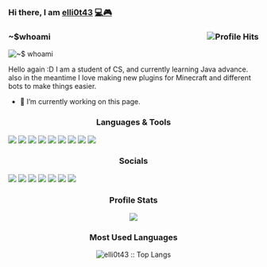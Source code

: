 ### Hi there, I am [elli0t43](https://expy.bio/elli0t43) [💻🎮](https://elli0t43.hashnode.dev/)

<h3>~$whoami <img align="right" alt="Profile Hits" src="https://visitor-badge.laobi.icu/badge?page_id=elli0t43"></h3>

![~$ whoami](https://pbs.twimg.com/profile_banners/1052175594304102400/1629300517/1500x500)

Hello again :D
I am a student of CS, and currently learning Java advance. 
also in the meantime I love making new plugins for Minecraft and different bots to make things easier.



- 🔭 I’m currently working on this page.

<h3 align="center">Languages & Tools</h3>

<a href="https://github.com/elli0t43?tab=repositories&language=java"><img src="https://img.shields.io/badge/-java-black?style=for-the-badge&logo=java&logoColor=white&labelColor=7000FF"></a>
<a href="https://github.com/elli0t43?tab=repositories&language=javascript"><img src="https://img.shields.io/badge/-Javascript-black?style=for-the-badge&logo=javascript&logoColor=white&labelColor=7000FF"></a>
<a href="https://github.com/elli0t43?tab=repositories&language=haskell"><img src="https://img.shields.io/badge/-Haskell-black?style=for-the-badge&logo=haskell&logoColor=white&labelColor=7000FF"></a>
<a href="https://github.com/elli0t43?tab=repositories&language=shell"><img src="https://img.shields.io/badge/-bash-black?style=for-the-badge&logo=shell&logoColor=white&labelColor=7000FF"></a>
<a href="https://github.com/elli0t43?tab=repositories&language=python"><img src="https://img.shields.io/badge/-Python-black?style=for-the-badge&logo=Python&logoColor=white&labelColor=7000FF"></a>
<a><img src="https://img.shields.io/badge/-Git-black?style=for-the-badge&logo=git&logoColor=white&labelColor=7000FF"></a>
<a><img src="https://img.shields.io/badge/-Github-black?style=for-the-badge&logo=github&logoColor=white&labelColor=7000FF">
<a href="https://github.com/elli0t43?tab=repositories&language=lua"><img src="https://img.shields.io/badge/-lua-black?style=for-the-badge&logo=lua&logoColor=white&labelColor=7000FF"></a>
<a><img src="https://img.shields.io/badge/-Docker-black?style=for-the-badge&logo=Docker&logoColor=white&labelColor=7000FF"></a>



<h3 align="center">Socials</h3>
<a href="elli0t43#5498"><img src="https://img.shields.io/badge/-discord-black?style=for-the-badge&logo=discord&logoColor=white&labelColor=7000FF"></a>
<a href="https://instagram.com/elli0t43"><img src="https://img.shields.io/badge/-instagram-black?style=for-the-badge&logo=instagram&logoColor=white&labelColor=7000FF"></a>
<a href="https://github.com/elli0t43"><img src="https://img.shields.io/badge/-github-black?style=for-the-badge&logo=github&logoColor=white&labelColor=7000FF"></a>
<a href="https://stackoverflow.com/users/16958842/elli0t43"><img src="https://img.shields.io/badge/-Stackoverflow-black?style=for-the-badge&logo=stackoverflow&logoColor=white&labelColor=7000FF"></a>
<a href="https://dev.to/elli0t43"><img src="https://img.shields.io/badge/-dev.to-black?style=for-the-badge&logo=dev.to&logoColor=white&labelColor=7000FF"></a>
<a href="https://open.spotify.com/user/31xqtdngvy6iwpukfh3cguxcfmjm?si=9610bf6f5a5b4b47"><img src="https://img.shields.io/badge/-spotify-black?style=for-the-badge&logo=spotify&logoColor=white&labelColor=7000FF"></a>
<a href="https://www.hackerrank.com/elli0t43"><img src="https://img.shields.io/badge/-Hackerrank-black?style=for-the-badge&logo=hackerrank&logoColor=white&labelColor=7000FF"></a>

<h3 align="center">Profile Stats</h3>
<p align="center"><img src="https://github-readme-stats.vercel.app/api?username=elli0t43&show_icons=true&theme=radical&title_color=7000FF&text_color=fff&icon_color=8E2DE2" /></p>
<h3 align="center">Most Used Languages</h3>
<p align="center"><img src="https://github-readme-stats.vercel.app/api/top-langs/?username=elli0t43&theme=radical&title_color=7000FF&text_color=fff" alt="elli0t43 :: Top Langs"" /></p>

